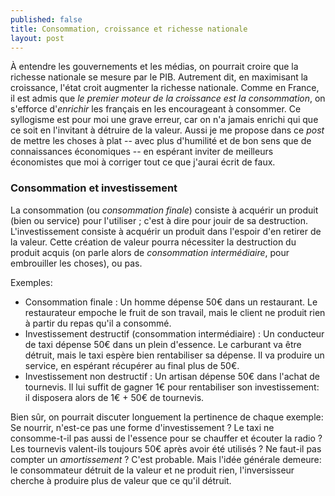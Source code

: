 ```yaml
---
published: false
title: Consommation, croissance et richesse nationale
layout: post
---
```

À entendre les gouvernements et les médias, on pourrait croire que la richesse nationale se mesure par le PIB. Autrement dit, en maximisant la croissance, l'état croit  augmenter la richesse nationale. Comme en France, il est admis que *le premier moteur de la croissance est la consommation*, on s'efforce d'*enrichir* les français en les encourageant à consommer.
Ce syllogisme est pour moi une grave erreur, car on n'a jamais enrichi qui que ce soit en l'invitant à détruire de la valeur.
Aussi je me propose dans ce *post* de mettre les choses à plat -- avec plus d'humilité et de bon sens que de connaissances économiques -- en espérant inviter de meilleurs économistes que moi à corriger tout ce que j'aurai écrit de faux.

### Consommation et investissement

La consommation (ou *consommation finale*) consiste à acquérir un produit (bien ou service) pour l'utiliser ; c'est à dire pour jouir de sa destruction. L'investissement consiste à acquérir un produit dans l'espoir d'en retirer de la valeur. Cette création de valeur pourra nécessiter la destruction du produit acquis (on parle alors de *consommation intermédiaire*, pour embrouiller les choses), ou pas.

Exemples:
* Consommation finale : Un homme dépense 50€ dans un restaurant. Le restaurateur empoche le fruit de son travail, mais le client ne produit rien à partir du repas qu'il a consommé.
* Investissement destructif (consommation intermédiaire) : Un conducteur de taxi dépense 50€ dans un plein d'essence. Le carburant va être détruit, mais le taxi espère bien rentabiliser sa dépense. Il va produire un service, en espérant récupérer au final plus de 50€.
* Investissement non destructif : Un artisan dépense 50€ dans l'achat de tournevis. Il lui suffit de gagner 1€ pour rentabiliser son investissement: il disposera alors de 1€ + 50€ de tournevis.

Bien sûr, on pourrait discuter longuement la pertinence de chaque exemple: Se nourrir, n'est-ce pas une forme d'investissement ? Le taxi ne consomme-t-il pas aussi de l'essence pour se chauffer et écouter la radio ? Les tournevis valent-ils toujours 50€ après avoir été utilisés ? Ne faut-il pas compter un *amortissement* ? C'est probable. Mais l'idée générale demeure: le consommateur détruit de la valeur et ne produit rien, l'inversisseur cherche à produire plus de valeur que ce qu'il détruit.

###